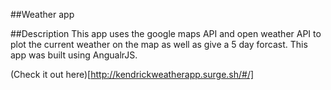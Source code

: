 ##Weather app

##Description
This app uses the google maps API and open weather API to plot the current weather on the map as well as give a 5 day forcast. This app was built using AngualrJS.

(Check it out here)[http://kendrickweatherapp.surge.sh/#/]

